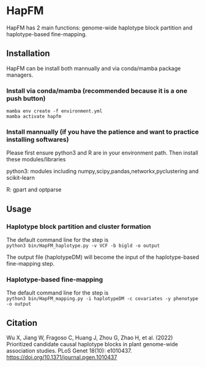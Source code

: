 # HapFM

HapFM has 2 main functions: genome-wide haplotype block partition and haplotype-based fine-mapping.

## Installation

HapFM can be install both mannually and via conda/mamba package managers. 

### Install via conda/mamba (recommended because it is a one push button)

```mamba env create -f environment.yml```  
```mamba activate hapfm```

### Install mannually (if you have the patience and want to practice installing softwares)

Please first ensure python3 and R are in your environment path. Then install these modules/libraries

python3: modules including numpy,scipy,pandas,networkx,pyclustering and scikit-learn

R: gpart and optparse

## Usage

### Haplotype block partition and cluster formation
The default command line for the step is  
```python3 bin/HapFM_haplotype.py -v VCF -b bigld -o output```

The output file (haplotypeDM) will become the input of the haplotype-based fine-mapping step.

### Haplotype-based fine-mapping
The default command line for the step is  
```python3 bin/HapFM_mapping.py -i haplotypeDM -c covariates -y phenotype -o output```


## Citation
Wu X, Jiang W, Fragoso C, Huang J, Zhou G, Zhao H, et al. (2022) Prioritized candidate causal haplotype blocks in plant genome-wide association studies. PLoS Genet 18(10): e1010437. https://doi.org/10.1371/journal.pgen.1010437




